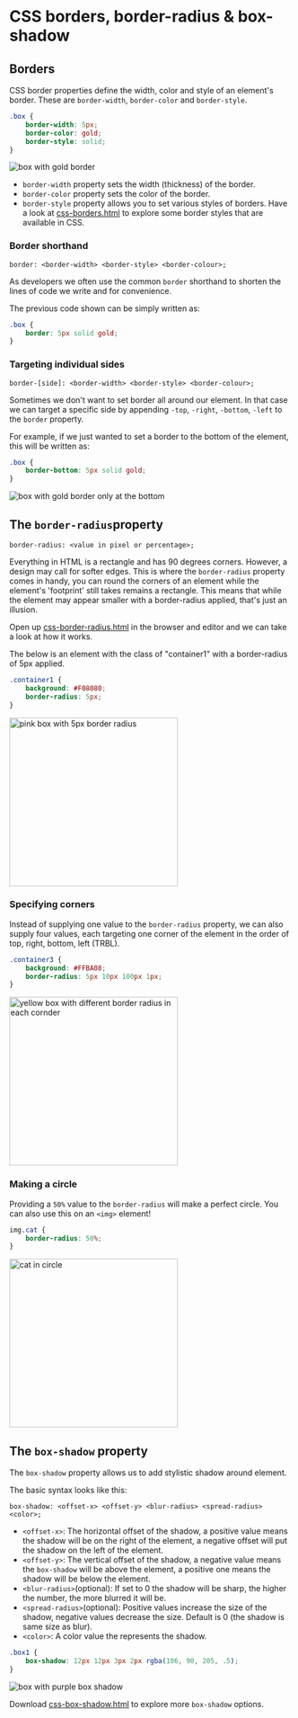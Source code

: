 # CSS borders, border-radius & box-shadow

## Borders
CSS border properties define the width, color and style of an element's border. These are `border-width`, `border-color` and `border-style`. 

```css
.box {
    border-width: 5px;
    border-color: gold;
    border-style: solid;
}
```

<img src="https://hychalknotes.s3.amazonaws.com/css-border.png" alt="box with gold border">

* `border-width` property sets the width (thickness) of the border.
* `border-color` property sets the color of the border. 
* `border-style` property allows you to set various styles of borders. Have a look at [css-borders.html](https://hychalknotes.s3.amazonaws.com/css-borders.html) to explore some border styles that are available in CSS. 

### Border shorthand

`border: <border-width> <border-style> <border-colour>;`

As developers we often use the common `border` shorthand to shorten the lines of code we write and for convenience. 

The previous code shown can be simply written as: 

```css
.box {
    border: 5px solid gold; 
}
```

### Targeting individual sides

`border-[side]: <border-width> <border-style> <border-colour>;`

Sometimes we don't want to set border all around our element. In that case we can target a specific side by appending `-top`, `-right`, `-bottom`, `-left` to the `border` property.

For example, if we just wanted to set a border to the bottom of the element, this will be written as:

```css
.box {
    border-bottom: 5px solid gold;
}
```
<img src="https://hychalknotes.s3.amazonaws.com/css-border-bottom.png" alt="box with gold border only at the bottom">

## The `border-radius`property

`border-radius: <value in pixel or percentage>;`

Everything in HTML is a rectangle and has 90 degrees corners. However, a design may call for softer edges. This is where the `border-radius` property comes in handy, you can round the corners of an element while the element's 'footprint' still takes remains a rectangle. This means that while the element may appear smaller with a border-radius applied, that's just an illusion.

Open up <a href="https://hychalknotes.s3.amazonaws.com/css-border-radius.html" class="exercise" download>css-border-radius.html</a> in the browser and editor and we can take a look at how it works.

The below is an element with the class of "container1" with a border-radius of 5px applied.

```css
.container1 {
    background: #F08080;
    border-radius: 5px;
}
```

<img src="https://hychalknotes.s3.amazonaws.com/border-radius.png" alt="pink box with 5px border radius" width="300">

### Specifying corners

Instead of supplying one value to the `border-radius` property, we can also supply four values, each targeting one corner of the element in the order of top, right, bottom, left (TRBL). 

```css
.container3 {
    background: #FFBA08;
    border-radius: 5px 10px 100px 1px;
}
```

<img src="https://hychalknotes.s3.amazonaws.com/border-radius-trbl.png" alt="yellow box with different border radius in each cornder" width="300">

### Making a circle

Providing a `50%` value to the `border-radius` will make a perfect circle. You can also use this on an `<img>` element!

```css
img.cat {
    border-radius: 50%;
}
```

<img src="https://hychalknotes.s3.amazonaws.com/border-radius-cat.png" alt="cat in circle" width="300">

## The `box-shadow` property

The `box-shadow` property allows us to add stylistic shadow around element. 

The basic syntax looks like this:

`box-shadow: <offset-x> <offset-y> <blur-radius> <spread-radius> <color>;`


* `<offset-x>`: The horizontal offset of the shadow, a positive value means the shadow will be on the right of the element, a negative offset will put the shadow on the left of the element.
* `<offset-y>`: The vertical offset of the shadow, a negative value means the `box-shadow` will be above the element, a positive one means the shadow will be below the element.
* `<blur-radius>`(optional): If set to 0 the shadow will be sharp, the higher the number, the more blurred it will be.
* `<spread-radius>`(optional): Positive values increase the size of the shadow, negative values decrease the size. Default is 0 (the shadow is same size as blur).
* `<color>`: A color value the represents the shadow. 

```css
.box1 {
    box-shadow: 12px 12px 3px 2px rgba(106, 90, 205, .5);
}
```
<img src="https://hychalknotes.s3.amazonaws.com/box-shadow.png" alt="box with purple box shadow">

Download [css-box-shadow.html](https://hychalknotes.s3.amazonaws.com/css-box-shadow.html) to explore more `box-shadow` options. 
